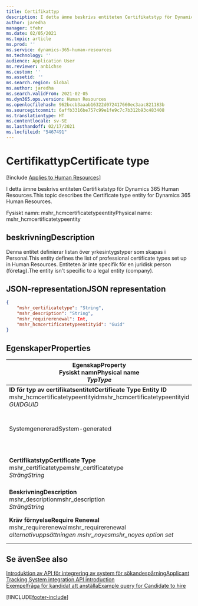```yaml
---
title: Certifikattyp
description: I detta ämne beskrivs entiteten Certifikatstyp för Dynamics 365 Human Resources.
author: jaredha
manager: tfehr
ms.date: 02/05/2021
ms.topic: article
ms.prod: ''
ms.service: dynamics-365-human-resources
ms.technology: ''
audience: Application User
ms.reviewer: anbichse
ms.custom: ''
ms.assetid: ''
ms.search.region: Global
ms.author: jaredha
ms.search.validFrom: 2021-02-05
ms.dyn365.ops.version: Human Resources
ms.openlocfilehash: 962bccb3aaab16322d072417660ec3aac821183b
ms.sourcegitcommit: 6affb3316be757c99e1fe9c7c7b312b93c483408
ms.translationtype: HT
ms.contentlocale: sv-SE
ms.lasthandoff: 02/17/2021
ms.locfileid: "5467491"
---
```

# <a name="certificate-type"></a><span data-ttu-id="3c448-103">Certifikattyp</span><span class="sxs-lookup"><span data-stu-id="3c448-103">Certificate type</span></span>

[!include [Applies to Human Resources](../includes/applies-to-hr.md)]

<span data-ttu-id="3c448-104">I detta ämne beskrivs entiteten Certifikatstyp för Dynamics 365 Human Resources.</span><span class="sxs-lookup"><span data-stu-id="3c448-104">This topic describes the Certificate type entity for Dynamics 365 Human Resources.</span></span>

<span data-ttu-id="3c448-105">Fysiskt namn: mshr_hcmcertificatetypeentity</span><span class="sxs-lookup"><span data-stu-id="3c448-105">Physical name: mshr_hcmcertificatetypeentity</span></span>

## <a name="description"></a><span data-ttu-id="3c448-106">beskrivning</span><span class="sxs-lookup"><span data-stu-id="3c448-106">Description</span></span>

<span data-ttu-id="3c448-107">Denna entitet definierar listan över yrkesintygstyper som skapas i Personal.</span><span class="sxs-lookup"><span data-stu-id="3c448-107">This entity defines the list of professional certificate types set up in Human Resources.</span></span> <span data-ttu-id="3c448-108">Entiteten är inte specifik för en juridisk person (företag).</span><span class="sxs-lookup"><span data-stu-id="3c448-108">The entity isn't specific to a legal entity (company).</span></span>

## <a name="json-representation"></a><span data-ttu-id="3c448-109">JSON-representation</span><span class="sxs-lookup"><span data-stu-id="3c448-109">JSON representation</span></span>

```json
{
    "mshr_certificatetype": "String",
    "mshr_description": "String",
    "mshr_requirerenewal": Int,
    "mshr_hcmcertificatetypeentityid": "Guid"
}
```

## <a name="properties"></a><span data-ttu-id="3c448-110">Egenskaper</span><span class="sxs-lookup"><span data-stu-id="3c448-110">Properties</span></span>

| <span data-ttu-id="3c448-111">Egenskap</span><span class="sxs-lookup"><span data-stu-id="3c448-111">Property</span></span><br><span data-ttu-id="3c448-112">**Fysiskt namn**</span><span class="sxs-lookup"><span data-stu-id="3c448-112">**Physical name**</span></span><br><span data-ttu-id="3c448-113">**_Typ_**</span><span class="sxs-lookup"><span data-stu-id="3c448-113">**_Type_**</span></span> | <span data-ttu-id="3c448-114">Använd</span><span class="sxs-lookup"><span data-stu-id="3c448-114">Use</span></span> | <span data-ttu-id="3c448-115">beskrivning</span><span class="sxs-lookup"><span data-stu-id="3c448-115">Description</span></span> |
| --- | --- | --- |
| <span data-ttu-id="3c448-116">**ID för typ av certifikatsentitet**</span><span class="sxs-lookup"><span data-stu-id="3c448-116">**Certificate Type Entity ID**</span></span><br><span data-ttu-id="3c448-117">mshr_hcmcertificatetypeentityid</span><span class="sxs-lookup"><span data-stu-id="3c448-117">mshr_hcmcertificatetypeentityid</span></span><br><span data-ttu-id="3c448-118">*GUID*</span><span class="sxs-lookup"><span data-stu-id="3c448-118">*GUID*</span></span> | <span data-ttu-id="3c448-119">Skrivskydd</span><span class="sxs-lookup"><span data-stu-id="3c448-119">Read-only</span></span><br><span data-ttu-id="3c448-120">Obligatoriskt</span><span class="sxs-lookup"><span data-stu-id="3c448-120">Required</span></span> 
<span data-ttu-id="3c448-121">Systemgenererad</span><span class="sxs-lookup"><span data-stu-id="3c448-121">System-generated</span></span> | <span data-ttu-id="3c448-122">Unik,primär identifierare för certifikatstypen.</span><span class="sxs-lookup"><span data-stu-id="3c448-122">Unique primary identifier for the certificate type.</span></span> |
| <span data-ttu-id="3c448-123">**Certifikatstyp**</span><span class="sxs-lookup"><span data-stu-id="3c448-123">**Certificate Type**</span></span><br><span data-ttu-id="3c448-124">mshr_certificatetype</span><span class="sxs-lookup"><span data-stu-id="3c448-124">mshr_certificatetype</span></span><br><span data-ttu-id="3c448-125">*Sträng*</span><span class="sxs-lookup"><span data-stu-id="3c448-125">*String*</span></span> | <span data-ttu-id="3c448-126">Skrivskydd</span><span class="sxs-lookup"><span data-stu-id="3c448-126">Read/write</span></span><br><span data-ttu-id="3c448-127">Obligatoriskt</span><span class="sxs-lookup"><span data-stu-id="3c448-127">Required</span></span> | <span data-ttu-id="3c448-128">Unik, användarläsbar identifierare för certifikatstypen.</span><span class="sxs-lookup"><span data-stu-id="3c448-128">Unique user-readable identifier for the certificate type.</span></span> |
| <span data-ttu-id="3c448-129">**Beskrivning**</span><span class="sxs-lookup"><span data-stu-id="3c448-129">**Description**</span></span><br><span data-ttu-id="3c448-130">mshr_description</span><span class="sxs-lookup"><span data-stu-id="3c448-130">mshr_description</span></span><br><span data-ttu-id="3c448-131">*Sträng*</span><span class="sxs-lookup"><span data-stu-id="3c448-131">*String*</span></span> | <span data-ttu-id="3c448-132">Skrivskydd</span><span class="sxs-lookup"><span data-stu-id="3c448-132">Read/write</span></span><br><span data-ttu-id="3c448-133">Obligatoriskt</span><span class="sxs-lookup"><span data-stu-id="3c448-133">Required</span></span> | <span data-ttu-id="3c448-134">Beskrivning av certifikatstypen.</span><span class="sxs-lookup"><span data-stu-id="3c448-134">Description of the certificate type.</span></span> |
| <span data-ttu-id="3c448-135">**Kräv förnyelse**</span><span class="sxs-lookup"><span data-stu-id="3c448-135">**Require Renewal**</span></span><br><span data-ttu-id="3c448-136">mshr_requirerenewal</span><span class="sxs-lookup"><span data-stu-id="3c448-136">mshr_requirerenewal</span></span><br><span data-ttu-id="3c448-137">*alternativuppsättningen mshr_noyes*</span><span class="sxs-lookup"><span data-stu-id="3c448-137">*mshr_noyes option set*</span></span> | <span data-ttu-id="3c448-138">Skrivskydd</span><span class="sxs-lookup"><span data-stu-id="3c448-138">Read/write</span></span><br><span data-ttu-id="3c448-139">Valfritt</span><span class="sxs-lookup"><span data-stu-id="3c448-139">Optional</span></span> | <span data-ttu-id="3c448-140">Anger om förnyelse krävs för certifikatet.</span><span class="sxs-lookup"><span data-stu-id="3c448-140">Indicates whether renewal is required for the certificate.</span></span> |

## <a name="see-also"></a><span data-ttu-id="3c448-141">Se även</span><span class="sxs-lookup"><span data-stu-id="3c448-141">See also</span></span>

[<span data-ttu-id="3c448-142">Introduktion av API för integrering av system för sökandespårning</span><span class="sxs-lookup"><span data-stu-id="3c448-142">Applicant Tracking System integration API introduction</span></span>](hr-admin-integration-ats-api-introduction.md)<br>
[<span data-ttu-id="3c448-143">Exempelfråga för kandidat att anställa</span><span class="sxs-lookup"><span data-stu-id="3c448-143">Example query for Candidate to hire</span></span>](hr-admin-integration-ats-api-candidate-to-hire-example-query.md)



[!INCLUDE[footer-include](../includes/footer-banner.md)]